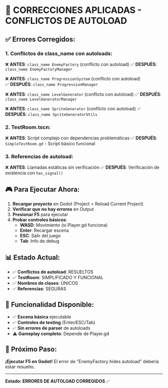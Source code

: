 # 🔧 CORRECCIONES APLICADAS - CONFLICTOS DE AUTOLOAD

## ✅ **Errores Corregidos:**

### **1. Conflictos de class_name con autoloads:**
❌ **ANTES**: `class_name EnemyFactory` (conflicto con autoload)
✅ **DESPUÉS**: `class_name EnemyFactoryManager`

❌ **ANTES**: `class_name ProgressionSystem` (conflicto con autoload)  
✅ **DESPUÉS**: `class_name ProgressionManager`

❌ **ANTES**: `class_name LevelGenerator` (conflicto con autoload)
✅ **DESPUÉS**: `class_name LevelGeneratorManager`

❌ **ANTES**: `class_name SpriteGenerator` (conflicto con autoload)
✅ **DESPUÉS**: `class_name SpriteGeneratorUtils`

### **2. TestRoom.tscn:**
❌ **ANTES**: Script complejo con dependencias problemáticas
✅ **DESPUÉS**: `SimpleTestRoom.gd` - Script básico funcional

### **3. Referencias de autoload:**
❌ **ANTES**: Llamadas estáticas sin verificación
✅ **DESPUÉS**: Verificación de existencia con `has_signal()`

## 🎮 **Para Ejecutar Ahora:**

1. **Recargar proyecto** en Godot (Project > Reload Current Project)
2. **Verificar que no hay errores** en Output
3. **Presionar F5** para ejecutar
4. **Probar controles básicos**:
   - **WASD**: Movimiento (si Player.gd funciona)
   - **Enter**: Recargar escena
   - **ESC**: Salir del juego
   - **Tab**: Info de debug

## 📊 **Estado Actual:**
- ✅ **Conflictos de autoload**: RESUELTOS
- ✅ **TestRoom**: SIMPLIFICADO Y FUNCIONAL  
- ✅ **Nombres de clases**: ÚNICOS
- ✅ **Referencias**: SEGURAS

## 🎯 **Funcionalidad Disponible:**
- ✅ **Escena básica** ejecutable
- ✅ **Controles de testing** (Enter/ESC/Tab)
- ✅ **Sin errores de parser** de autoloads
- ⚠️ **Gameplay completo**: Depende de Player.gd

## 🚀 **Próximo Paso:**
**¡Ejecutar F5 en Godot!** El error de "EnemyFactory hides autoload" debería estar resuelto.

---

**Estado: ERRORES DE AUTOLOAD CORREGIDOS** ✅